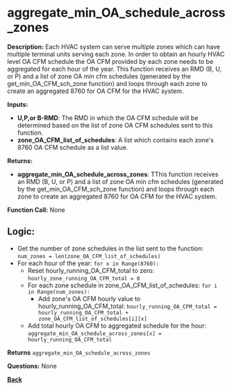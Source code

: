 # aggregate_min_OA_schedule_across_zones

**Description:** Each HVAC system can serve multiple zones which can have multiple terminal units serving each zone. In order to obtain an hourly HVAC level OA CFM schedule the OA CFM provided by each zone needs to be aggregated for each hour of the year.  This function receives an RMD (B, U, or P) and a list of zone OA min cfm schedules (generated by the get_min_OA_CFM_sch_zone function) and loops through each zone to create an aggregated 8760 for OA CFM for the HVAC system. 

**Inputs:**  
- **U,P,or B-RMD**: The RMD in which the OA CFM schedule will be determined based on the list of zone OA CFM schedules sent to this function.  
- **zone_OA_CFM_list_of_schedules**: A list which contains each zone's 8760 OA CFM schedule as a list value.  

**Returns:**  
- **aggregate_min_OA_schedule_across_zones**: TThis function receives an RMD (B, U, or P) and a list of zone OA min cfm schedules (generated by the get_min_OA_CFM_sch_zone function) and loops through each zone to create an aggregated 8760 for OA CFM for the HVAC system. 
 
**Function Call:**  None

## Logic:    
- Get the number of zone schedules in the list sent to the function: `num_zones = len(zone_OA_CFM_list_of_schedules)`  
- For each hour of the year: `for x in Range(8760):`  
    - Reset hourly_running_OA_CFM_total to zero: `hourly_zone_running_OA_CFM_total = 0`  
    - For each zone schedule in zone_OA_CFM_list_of_schedules: `for i in Range(num_zones):`  
        - Add zone's OA CFM hourly value to hourly_running_OA_CFM_total: `hourly_running_OA_CFM_total = hourly_running_OA_CFM_total + zone_OA_CFM_list_of_schedules[i][x]`      
    - Add total hourly OA CFM to aggregated schedule for the hour: `aggregate_min_OA_schedule_across_zones[x] = hourly_running_OA_CFM_total`  

**Returns** `aggregate_min_OA_schedule_across_zones`  

**Questions:**  None  

**[Back](../_toc.md)**  